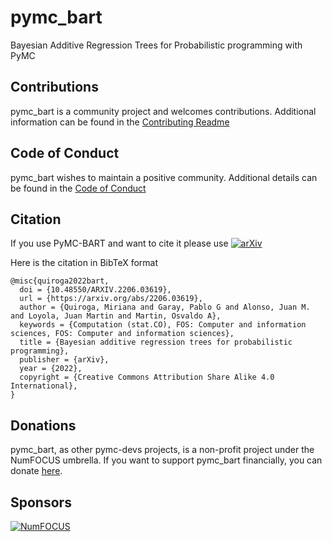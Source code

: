 # pymc_bart
Bayesian Additive Regression Trees for Probabilistic programming with PyMC


## Contributions
pymc_bart is a community project and welcomes contributions.
Additional information can be found in the [Contributing Readme](https://github.com/pymc-devs/pymc_bart/blob/main/CONTRIBUTING.md)


## Code of Conduct
pymc_bart wishes to maintain a positive community. Additional details
can be found in the [Code of Conduct](https://github.com/pymc-devs/pymc_bart/blob/main/CODE_OF_CONDUCT.md)

## Citation
If you use PyMC-BART and want to cite it please use [![arXiv](https://img.shields.io/badge/arXiv-2206.03619-b31b1b.svg)](https://arxiv.org/abs/2206.03619)

Here is the citation in BibTeX format

```
@misc{quiroga2022bart,
  doi = {10.48550/ARXIV.2206.03619},
  url = {https://arxiv.org/abs/2206.03619},
  author = {Quiroga, Miriana and Garay, Pablo G and Alonso, Juan M. and Loyola, Juan Martin and Martin, Osvaldo A},
  keywords = {Computation (stat.CO), FOS: Computer and information sciences, FOS: Computer and information sciences},
  title = {Bayesian additive regression trees for probabilistic programming},
  publisher = {arXiv},
  year = {2022},
  copyright = {Creative Commons Attribution Share Alike 4.0 International},
}
```

## Donations
pymc_bart, as other pymc-devs projects, is a non-profit project under the NumFOCUS umbrella. If you want to support pymc_bart financially, you can donate [here](https://numfocus.org/donate-to-pymc).

## Sponsors
[![NumFOCUS](https://www.numfocus.org/wp-content/uploads/2017/07/NumFocus_LRG.png)](https://numfocus.org)
